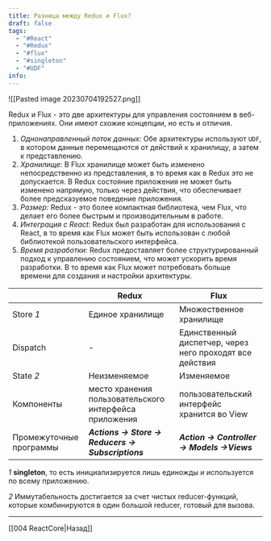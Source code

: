 ```yaml
---
title: Разница между Redux и Flux?
draft: false
tags:
  - "#React"
  - "#Redux"
  - "#flux"
  - "#singleton"
  - "#UDF"
info:
---
```

![[Pasted image 20230704192527.png]]

Redux и Flux - это две архитектуры для управления состоянием в веб-приложениях. Они имеют схожие концепции, но есть и отличия.

1. _Однонаправленный поток данных:_ Обе архитектуры используют `UDF`, в котором данные перемещаются от действий к хранилищу, а затем к представлению.
2. _Хранилище:_ В Flux хранилище может быть изменено непосредственно из представления, в то время как в Redux это не допускается. В Redux состояние приложения не может быть изменено напрямую, только через действия, что обеспечивает более предсказуемое поведение приложения.
3. _Размер:_ Redux - это более компактная библиотека, чем Flux, что делает его более быстрым и производительным в работе.
4. _Интеграция с React:_ Redux был разработан для использования с React, в то время как Flux может быть использован с любой библиотекой пользовательского интерфейса.
5. _Время разработки:_ Redux предоставляет более структурированный подход к управлению состоянием, что может ускорить время разработки. В то время как Flux может потребовать больше времени для создания и настройки архитектуры.

|                         | Redux                                                  | Flux                                                     |
| ----------------------- | ------------------------------------------------------ | -------------------------------------------------------- |
| Store _1_               | Единое хранилище                                       | Множественное хранилище                                  |
| Dispatch                | -                                                      | Единственный диспетчер, через него проходят все действия |
| State _2_               | Неизменяемое                                           | Изменяемое                                               |
| Компоненты              | место хранения пользовательского интерфейса приложения | пользовательский интерфейс хранится во View              |
| Промежуточные программы | **_Actions → Store → Reducers → Subscriptions_**       | **_Action → Controller → Models →Views_**                |

_1_ **singleton**, то есть инициализируется лишь единожды и используется по всему приложению.

_2_ Иммутабельность достигается за счет чистых reducer-функций, которые комбинируются в один большой reducer, готовый для вызова.

---

[[004 ReactCore|Назад]]